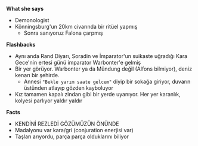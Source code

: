 **What she says**  
- Demonologist  
- Könningsburg'un 20km civarında bir ritüel yapmış  
	- Sonra sanıyoruz Falona çarpmış  
  
**Flashbacks**  
- Aynı anda Rand Diyarı, Soradin ve İmparator'un suikaste uğradığı Kara Gece'nin ertesi günü imparator Warbonter'e gelmiş  
- Bir yer görüyor. Warbonter ya da Mündung değil (Alfons bilmiyor), deniz kenarı bir şehirde.  
	- Annesi `"Bekle yarım saate gelcem"` diyip bir sokağa giriyor, duvarın üstünden atlayıp gözden kayboluyor  
- Kız tamamen kapalı zindan gibi bir yerde uyanıyor. Her yer karanlık, kolyesi parlıyor yaldır yaldır  
  
**Facts**  
- KENDİNİ REZLEDİ GÖZÜMÜZÜN ÖNÜNDE  
- Madalyonu var kara/gri (conjuration enerjisi var)  
- Taşları arıyordu, parça parça olduklarını biliyor